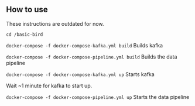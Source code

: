## How to use

These instructions are outdated for now.

`cd /basic-bird`

`docker-compose -f docker-compose-kafka.yml build` Builds kafka

`docker-compose -f docker-compose-pipeline.yml build` Builds the data pipeline

`docker-compose -f docker-compose-kafka.yml up` Starts kafka

Wait ~1 minute for kafka to start up.

`docker-compose -f docker-compose-pipeline.yml up` Starts the data pipeline
